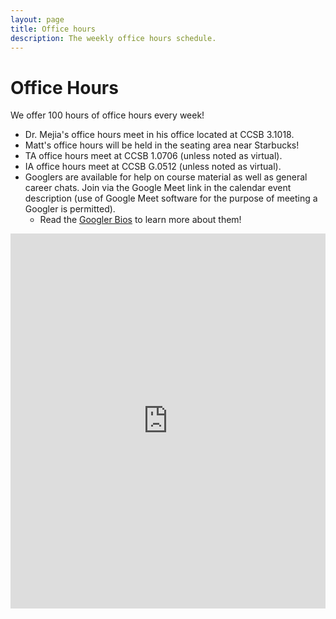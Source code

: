 ```yaml
---
layout: page
title: Office hours
description: The weekly office hours schedule.
---
```


# Office Hours

We offer 100 hours of office hours every week!

- Dr. Mejia's office hours meet in his office located at CCSB 3.1018.
- Matt's office hours will be held in the seating area near Starbucks!
- TA office hours meet at CCSB 1.0706 (unless noted as virtual).
- IA office hours meet at CCSB G.0512 (unless noted as virtual).
- Googlers are available for help on course material as well as general career chats. Join via the Google Meet link in the calendar event description (use of Google Meet software for the purpose of meeting a Googler is permitted).
	- Read the [Googler Bios](google-bios.md) to learn more about them!

<iframe src="https://calendar.google.com/calendar/embed?height=600&wkst=1&bgcolor=%23ffffff&ctz=America%2FDenver&mode=WEEK&showPrint=0&showCalendars=1&showTabs=0&title=CS%201%20Office%20Hours&src=Y19kYjU3MTQzMmE0ZTRlMzg2Y2NhMmM0YTljNmRjOWY4ZTAyYWE3MmE1MWZlNmI1NDQ4ZGIzMTdlZTE0NTQ2MWNlQGdyb3VwLmNhbGVuZGFyLmdvb2dsZS5jb20&src=Y19hMTAzNTI0YTFmN2Y3ODRiMDVmNjNiZDU2MDViOTkyNjM2MTg3MmEzMjA3MWI2ZDcyZjdjZTY3ZDYwODNlMzUzQGdyb3VwLmNhbGVuZGFyLmdvb2dsZS5jb20&src=Y182Y2Y5OTQyNTUyZDYzZGZmZTQxYWIzMGE3ZTE0NDM1M2ZjOGI0YmZkNWViYjNhNzQxMWEzMGYzMDZhNDgxMzAxQGdyb3VwLmNhbGVuZGFyLmdvb2dsZS5jb20&src=Y18wYWEwYWVjZDYxNjY4NzU5ZGQxMWZmNGZhNDljNDc3NjhjNDYxZGJhNDQ3NTJmYTg4MzJiYTA4YTcwOGI2MTE3QGdyb3VwLmNhbGVuZGFyLmdvb2dsZS5jb20&src=Y18yZWQ4ZDhiNDgzNDgwODRiYTFmNmZhMTJkNjcyNDZiYTQ0YmIzZjI4OGRhMDBlMTBiZDdmNGJlODdjNzhjY2FlQGdyb3VwLmNhbGVuZGFyLmdvb2dsZS5jb20&color=%23009688&color=%23E67C73&color=%239E69AF&color=%234285F4&color=%23F09300" style="border-width:0" width="100%" height="600" frameborder="0" scrolling="no"></iframe>
